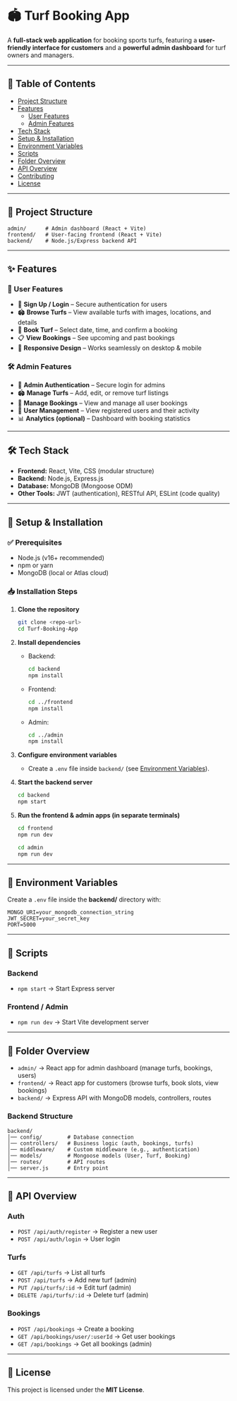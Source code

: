 # 🏟️ Turf Booking App  

A **full-stack web application** for booking sports turfs, featuring a **user-friendly interface for customers** and a **powerful admin dashboard** for turf owners and managers.  

---

## 📑 Table of Contents  
- [Project Structure](#project-structure)  
- [Features](#features)  
  - [User Features](#user-features)  
  - [Admin Features](#admin-features)  
- [Tech Stack](#tech-stack)  
- [Setup & Installation](#setup--installation)  
- [Environment Variables](#environment-variables)  
- [Scripts](#scripts)  
- [Folder Overview](#folder-overview)  
- [API Overview](#api-overview)  
- [Contributing](#contributing)  
- [License](#license)  

---

## 📂 Project Structure  

```
admin/      # Admin dashboard (React + Vite)
frontend/   # User-facing frontend (React + Vite)
backend/    # Node.js/Express backend API
```

---

## ✨ Features  

### 👤 User Features  
- 🔑 **Sign Up / Login** – Secure authentication for users  
- 🏟️ **Browse Turfs** – View available turfs with images, locations, and details  
- 📅 **Book Turf** – Select date, time, and confirm a booking  
- 📋 **View Bookings** – See upcoming and past bookings  
- 📱 **Responsive Design** – Works seamlessly on desktop & mobile  

### 🛠️ Admin Features  
- 🔑 **Admin Authentication** – Secure login for admins  
- 🏟️ **Manage Turfs** – Add, edit, or remove turf listings  
- 📅 **Manage Bookings** – View and manage all user bookings  
- 👥 **User Management** – View registered users and their activity  
- 📊 **Analytics (optional)** – Dashboard with booking statistics  

---

## 🛠️ Tech Stack  

- **Frontend:** React, Vite, CSS (modular structure)  
- **Backend:** Node.js, Express.js  
- **Database:** MongoDB (Mongoose ODM)  
- **Other Tools:** JWT (authentication), RESTful API, ESLint (code quality)  

---

## 🚀 Setup & Installation  

### ✅ Prerequisites  
- Node.js (v16+ recommended)  
- npm or yarn  
- MongoDB (local or Atlas cloud)  

### 📥 Installation Steps  

1. **Clone the repository**  
   ```sh
   git clone <repo-url>
   cd Turf-Booking-App
   ```

2. **Install dependencies**  
   - Backend:  
     ```sh
     cd backend
     npm install
     ```  
   - Frontend:  
     ```sh
     cd ../frontend
     npm install
     ```  
   - Admin:  
     ```sh
     cd ../admin
     npm install
     ```  

3. **Configure environment variables**  
   - Create a `.env` file inside `backend/` (see [Environment Variables](#environment-variables)).  

4. **Start the backend server**  
   ```sh
   cd backend
   npm start
   ```

5. **Run the frontend & admin apps (in separate terminals)**  
   ```sh
   cd frontend
   npm run dev
   ```  
   ```sh
   cd admin
   npm run dev
   ```  

---

## 🔐 Environment Variables  

Create a `.env` file inside the **backend/** directory with:  

```env
MONGO_URI=your_mongodb_connection_string
JWT_SECRET=your_secret_key
PORT=5000
```

---

## 📜 Scripts  

### Backend  
- `npm start` → Start Express server  

### Frontend / Admin  
- `npm run dev` → Start Vite development server  

---

## 📁 Folder Overview  

- `admin/` → React app for admin dashboard (manage turfs, bookings, users)  
- `frontend/` → React app for customers (browse turfs, book slots, view bookings)  
- `backend/` → Express API with MongoDB models, controllers, routes  

### Backend Structure  
```
backend/
│── config/        # Database connection
│── controllers/   # Business logic (auth, bookings, turfs)
│── middleware/    # Custom middleware (e.g., authentication)
│── models/        # Mongoose models (User, Turf, Booking)
│── routes/        # API routes
│── server.js      # Entry point
```

---

## 🔗 API Overview  

### Auth  
- `POST /api/auth/register` → Register a new user  
- `POST /api/auth/login` → User login  

### Turfs  
- `GET /api/turfs` → List all turfs  
- `POST /api/turfs` → Add new turf (admin)  
- `PUT /api/turfs/:id` → Edit turf (admin)  
- `DELETE /api/turfs/:id` → Delete turf (admin)  

### Bookings  
- `POST /api/bookings` → Create a booking  
- `GET /api/bookings/user/:userId` → Get user bookings  
- `GET /api/bookings` → Get all bookings (admin)  

---


## 📜 License  

This project is licensed under the **MIT License**.  
